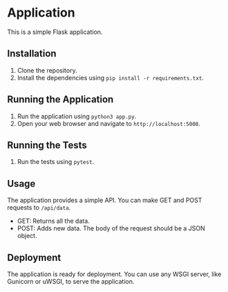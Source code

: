 # Application

This is a simple Flask application.

## Installation

1. Clone the repository.
2. Install the dependencies using `pip install -r requirements.txt`.

## Running the Application

1. Run the application using `python3 app.py`.
2. Open your web browser and navigate to `http://localhost:5000`.

## Running the Tests

1. Run the tests using `pytest`.

## Usage

The application provides a simple API. You can make GET and POST requests to `/api/data`.

- GET: Returns all the data.
- POST: Adds new data. The body of the request should be a JSON object.

## Deployment

The application is ready for deployment. You can use any WSGI server, like Gunicorn or uWSGI, to serve the application.
